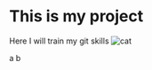 # This is my project
Here I will train my git skills
![cat](https://i.guim.co.uk/img/media/26392d05302e02f7bf4eb143bb84c8097d09144b/446_167_3683_2210/master/3683.jpg?width=620&quality=85&fit=max&s=10cfd0078905457b68dae0f690f8cf19)

a
b
